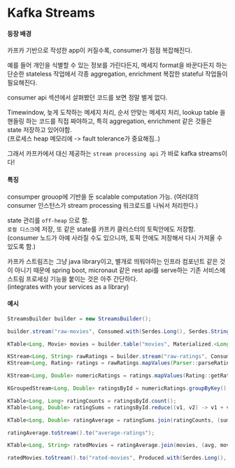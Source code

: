 Kafka Streams
=============

#### 등장 배경
카프카 기반으로 작성한 app이 커질수록, consumer가 점점 복잡해진다.

예를 들어 개인을 식별할 수 있는 정보를 가린다든지, 메세지 format을 바꾼다든지 하는 단순한 stateless 작업에서 각종 aggregation, enrichment 복잡한 stateful 작업들이 필요해진다.

consumer api 섹션에서 살펴봤던 코드를 보면 정말 별게 없다.

Timewindow, 늦게 도착하는 메세지 처리, 순서 안맞는 메세지 처리, lookup table 을 핸들링 하는 코드를 직접 짜야하고, 특히 aggregation, enrichment 같은 것들은 state 저장하고 있어야함.   
(프로세스 heap 메모리에 -> fault tolerance가 중요해짐..)

그래서 카프카에서 대신 제공하는 `stream processing api` 가 바로 kafka streams이다!


#### 특징
consumper grouop에 기반을 둔 scalable computation 가능.
(여러대의 consumer 인스턴스가 stream processing 워크로드를 나눠서 처리한다.)

state 관리를 `off-heap` 으로 함.  
`로컬 디스크`에 저장, 또 같은 state를 카프카 클러스터의 토픽안에도 저장함.
(consumer 노드가 아예 사라질 수도 있으니까, 토픽 안에도 저장해서 다시 가져올 수 있도록 함.)

카프카 스트림즈는 그냥 java library이고, 별개로 띄워야하는 인프라 컴포넌트 같은 것이 아니기 때문에 spring boot, micronaut 같은 rest api를 serve하는 기존 서비스에 스트림 프로세싱 기능을 붙이는 것은 아주 간단하다.  
(integrates with your services as a library)

#### 예시
```java
StreamsBuilder builder = new StreamsBuilder();

builder.stream("raw-movies", Consumed.with(Serdes.Long(), Serdes.String())).mapValues(Parser::parseMovie).map((key, movie) -> new KeyValue<>(movie.getMovieId(), movie)).to("movies", Produced.with(Serdes.Long(), movieSerde));

KTable<Long, Movie> movies = builder.table("movies", Materialized.<Long, Movie, KeyValueStore<Bytes, byte[]>>as("movies-store").withValueSerde(movieSerde).withKeySerde(Serdes.Long()));

KStream<Long, String> rawRatings = builder.stream("raw-ratings", Consumed.with(Serdes.Long(), Serdes.String()));
KStream<Long, Rating> ratings = rawRatings.mapValues(Parser::parseRating).map((key, rating) -> new KeyValue<>(rating.getMovieId(), rating));

KStream<Long, Double> numericRatings = ratings.mapValues(Rating::getRating);

KGroupedStream<Long, Double> ratingsById = numericRatings.groupByKey();

KTable<Long, Long> ratingCounts = ratingsById.count();
KTable<Long, Double> ratingSums = ratingsById.reduce((v1, v2) -> v1 + v2);

KTable<Long, Double> ratingAverage = ratingSums.join(ratingCounts, (sum, count) -> sum / count.doubleValue(),Materialized.as("average-ratings"));

ratingAverage.toStream().to("average-ratings");

KTable<Long, String> ratedMovies = ratingAverage.join(movies, (avg, movie) -> movie.getTitle() + "=" + avg);

ratedMovies.toStream().to("rated-movies", Produced.with(Serdes.Long(), Serdes.String()));
```